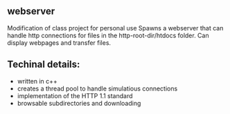## webserver
Modification of class project for personal use
Spawns a webserver that can handle http connections for files in the http-root-dir/htdocs folder. Can display webpages and transfer files.
## Techinal details:
- written in c++
- creates a thread pool to handle simulatious connections
- implementation of the HTTP 1.1 standard
- browsable subdirectories and downloading
